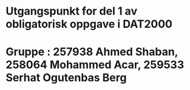 # Utgangspunkt for del 1 av obligatorisk oppgave i DAT2000
# Gruppe : 257938 Ahmed Shaban, 258064 Mohammed Acar, 259533 Serhat Ogutenbas Berg
